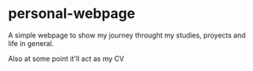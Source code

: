 # personal-webpage
A simple webpage to show my journey throught my studies, proyects and life in general.

Also at some point it'll act as my CV

